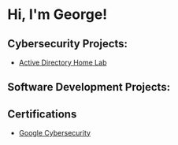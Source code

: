 <h1>Hi, I'm George!
<h2> Cybersecurity Projects: </h2>

- [Active Directory Home Lab](https://github.com/George-Upton4/ActiveDirectoryLab)

<h2> Software Development Projects: </h2>


<h2> Certifications </h2>

- [Google Cybersecurity](https://www.coursera.org/account/accomplishments/professional-cert/XB9EBCRFMACD)
